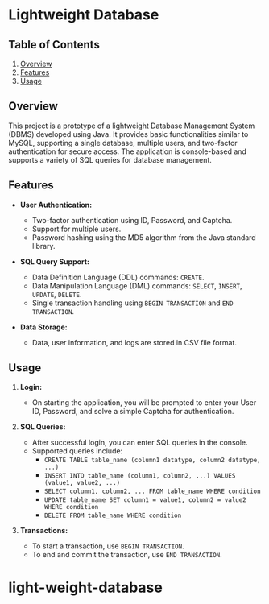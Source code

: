 # Lightweight Database

## Table of Contents

1. [Overview](#overview)
2. [Features](#features)
3. [Usage](#usage)

## Overview

This project is a prototype of a lightweight Database Management System (DBMS) developed using Java. It provides basic functionalities similar to MySQL, supporting a single database, multiple users, and two-factor authentication for secure access. The application is console-based and supports a variety of SQL queries for database management.

## Features

- **User Authentication:** 
  - Two-factor authentication using ID, Password, and Captcha.
  - Support for multiple users.
  - Password hashing using the MD5 algorithm from the Java standard library.

- **SQL Query Support:**
  - Data Definition Language (DDL) commands: `CREATE`.
  - Data Manipulation Language (DML) commands: `SELECT`, `INSERT`, `UPDATE`, `DELETE`.
  - Single transaction handling using `BEGIN TRANSACTION` and `END TRANSACTION`.

- **Data Storage:**
  - Data, user information, and logs are stored in CSV file format.

## Usage

1. **Login:**
   - On starting the application, you will be prompted to enter your User ID, Password, and solve a simple Captcha for authentication.
   
2. **SQL Queries:**
   - After successful login, you can enter SQL queries in the console.
   - Supported queries include:
     - `CREATE TABLE table_name (column1 datatype, column2 datatype, ...)`
     - `INSERT INTO table_name (column1, column2, ...) VALUES (value1, value2, ...)`
     - `SELECT column1, column2, ... FROM table_name WHERE condition`
     - `UPDATE table_name SET column1 = value1, column2 = value2 WHERE condition`
     - `DELETE FROM table_name WHERE condition`

3. **Transactions:**
   - To start a transaction, use `BEGIN TRANSACTION`.
   - To end and commit the transaction, use `END TRANSACTION`.
# light-weight-database
